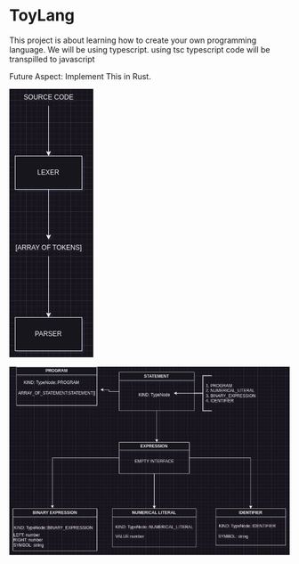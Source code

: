 # ToyLang

This project is about learning how to create your own programming language.
We will be using typescript.
using tsc typescript code will be transpilled to javascript

Future Aspect: Implement This in Rust.

![Whole pipeline(Not complete)](Diagram/img/ToyLang.jpg)

![Interface and Type for AST](Diagram/img/interface.jpg)
